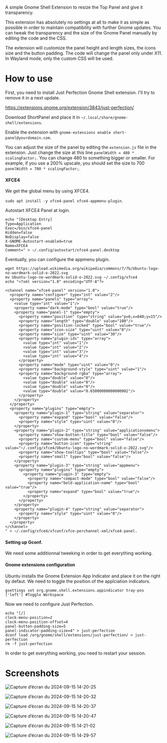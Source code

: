 A simple Gnome Shell Extension to resize the Top Panel and give it transparency.

This extension has absolutely no settings at all to make it as simple as possible in order to maintain compatibility with further Gnome updates. You can tweak the transparency and the size of the Gnome Panel manually by editing the code and the CSS.

The extension will customize the panel height and length sizes, the icons size and the button padding. The code will change the panel only under X11. In Wayland mode, only the custom CSS will be used.

# How to use

First, you need to install Just Perfection Gnome Shell extension. I'll try to remove it in a next update.

https://extensions.gnome.org/extension/3843/just-perfection/


Download ShortPanel and place it in `~/.local/share/gnome-shell/extensions`.

Enable the extension with `gnome-extensions enable short-panel@yourdomain.com`.

You can adjust the size of the panel by editing the `extension.js` file in the extension.
Just change the size at this line `panelWidth = 480 * scalingFactor;`. You can change 480 to something bigger or smaller. For example, if you use a 200% upscale, you should set the size to 700 `panelWidth = 700 * scalingFactor;`.

#### XFCE4

We get the global menu by using XFCE4.

`sudo apt install -y xfce4-panel xfce4-appmenu-plugin`.

Autostart XFCE4 Panel at login.

```
echo "[Desktop Entry]
Type=Application
Exec=/bin/xfce4-panel
Hidden=false
NoDisplay=false
X-GNOME-Autostart-enabled=true
Name=XFCE4
Comment=" > ~/.config/autostart/xfce4-panel.desktop
```

Eventually, you can configure the appmenu plugin.

```
wget https://upload.wikimedia.org/wikipedia/commons/7/7b/Ubuntu-logo-no-wordmark-solid-o-2022.svg
mv Ubuntu-logo-no-wordmark-solid-o-2022.svg ~/.config/xfce4
echo "<?xml version="1.0" encoding="UTF-8"?>

<channel name="xfce4-panel" version="1.0">
  <property name="configver" type="int" value="2"/>
  <property name="panels" type="array">
    <value type="int" value="1"/>
    <property name="dark-mode" type="bool" value="true"/>
    <property name="panel-1" type="empty">
      <property name="position" type="string" value="p=6;x=840;y=15"/>
      <property name="length" type="double" value="100"/>
      <property name="position-locked" type="bool" value="true"/>
      <property name="icon-size" type="uint" value="0"/>
      <property name="size" type="uint" value="30"/>
      <property name="plugin-ids" type="array">
        <value type="int" value="1"/>
        <value type="int" value="2"/>
        <value type="int" value="3"/>
        <value type="int" value="4"/>
      </property>
      <property name="mode" type="uint" value="0"/>
      <property name="background-style" type="uint" value="1"/>
      <property name="background-rgba" type="array">
        <value type="double" value="0"/>
        <value type="double" value="0"/>
        <value type="double" value="0"/>
        <value type="double" value="0.65000000000000002"/>
      </property>
    </property>
  </property>
  <property name="plugins" type="empty">
    <property name="plugin-1" type="string" value="separator">
      <property name="expand" type="bool" value="false"/>
      <property name="style" type="uint" value="0"/>
    </property>
    <property name="plugin-2" type="string" value="applicationsmenu">
      <property name="show-button-title" type="bool" value="false"/>
      <property name="custom-menu" type="bool" value="false"/>
      <property name="button-icon" type="string" value="~/.config/xfce4/Ubuntu-logo-no-wordmark-solid-o-2022.svg"/>
      <property name="show-tooltips" type="bool" value="false"/>
      <property name="small" type="bool" value="false"/>
    </property>
    <property name="plugin-3" type="string" value="appmenu">
      <property name="plugins" type="empty">
        <property name="plugin-3" type="empty">
          <property name="compact-mode" type="bool" value="false"/>
          <property name="bold-application-name" type="bool" value="true"/>
          <property name="expand" type="bool" value="true"/>
        </property>
      </property>
    </property>
    <property name="plugin-4" type="string" value="separator">
      <property name="style" type="uint" value="0"/>
    </property>
  </property>
</channel>
" > ~/.config/xfce4/xfconf/xfce-perchannel-xml/xfce4-panel. 
```

#### Setting up Gconf.

We need some additionnal tweeking in order to get everything working.

#### Gnome extensions configuration

Ubuntu installs the Gnome Extension App Indicator and place it on the right by defaut. We need to toggle the position of the applciation indicators.

`gsettings set org.gnome.shell.extensions.appindicator tray-pos ['left'] #Toggle Workspace`

Now we need to configure Just Perfection.

```
echo "[/]
clock-menu-position=2
clock-menu-position-offset=4
panel-button-padding-size=5
panel-indicator-padding-size=4" > just-perfection
dconf load /org/gnome/shell/extensions/just-perfection/ < just-perfection
rm -f just-perfection
```

In order to get everything working, you need to restart your session.


# Screenshots


![Capture d’écran du 2024-09-15 14-20-25](https://github.com/user-attachments/assets/c8e26820-1e28-4f6a-b345-523530e22efb)

![Capture d’écran du 2024-09-15 14-20-32](https://github.com/user-attachments/assets/2d74acbc-1731-429f-8ad9-6982f5cb706b)

![Capture d’écran du 2024-09-15 14-20-37](https://github.com/user-attachments/assets/5cd74a59-c4f0-4adf-85e0-e8c67dc867f9)

![Capture d’écran du 2024-09-15 14-20-47](https://github.com/user-attachments/assets/ed2e68b2-072a-41bb-a2ff-185cc4973b0c)

![Capture d’écran du 2024-09-15 14-21-02](https://github.com/user-attachments/assets/2b774e04-0994-4b25-b0f8-2b82dbcb36db)

![Capture d’écran du 2024-09-15 14-29-57](https://github.com/user-attachments/assets/b8e76416-9e09-4275-acb4-a85bb69af122)

